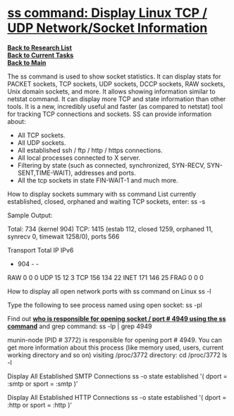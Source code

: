 # **[ss command: Display Linux TCP / UDP Network/Socket Information](https://www.cyberciti.biz/tips/linux-investigate-sockets-network-connections.html)**

**[Back to Research List](../../../../../research_list.md)**\
**[Back to Current Tasks](../../../../../../a_status/current_tasks.md)**\
**[Back to Main](../../../../../../README.md)**

The ss command is used to show socket statistics. It can display stats for PACKET sockets, TCP sockets, UDP sockets, DCCP sockets, RAW sockets, Unix domain sockets, and more. It allows showing information similar to netstat command. It can display more TCP and state information than other tools. It is a new, incredibly useful and faster (as compared to netstat) tool for tracking TCP connections and sockets. SS can provide information about:

- All TCP sockets.
- All UDP sockets.
- All established ssh / ftp / http / https connections.
- All local processes connected to X server.
- Filtering by state (such as connected, synchronized, SYN-RECV, SYN-SENT,TIME-WAIT), addresses and ports.
- All the tcp sockets in state FIN-WAIT-1 and much more.

How to display sockets summary with ss command
List currently established, closed, orphaned and waiting TCP sockets, enter:
ss -s

Sample Output:

Total: 734 (kernel 904)
TCP:   1415 (estab 112, closed 1259, orphaned 11, synrecv 0, timewait 1258/0), ports 566

Transport Total     IP        IPv6

- 904       -         -

RAW   0         0         0
UDP   15        12        3
TCP   156       134       22
INET   171       146       25
FRAG   0         0         0

How to display all open network ports with ss command on Linux
ss -l

Type the following to see process named using open socket:
ss -pl

Find out **[who is responsible for opening socket / port # 4949 using the ss command](https://www.cyberciti.biz/tips/linux-display-open-ports-owner.html)** and grep command:
ss -lp | grep 4949

munin-node (PID # 3772) is responsible for opening port # 4949. You can get more information about this process (like memory used, users, current working directory and so on) visiting /proc/3772 directory:
cd /proc/3772
ls -l

Display All Established SMTP Connections
ss -o state established '( dport = :smtp or sport = :smtp )'

Display All Established HTTP Connections
ss -o state established '( dport = :http or sport = :http )'
